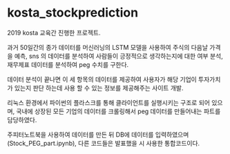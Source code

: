 # kosta_stockprediction
2019 kosta 교육간 진행한 프로젝트.

과거 50일간의 종가 데이터를 머신러닝의 LSTM 모델을 사용하여 주식의 다음날 가격을 예측, sns 의 데이터를 분석하여 사람들이 긍정적으로 생각하는지에 대한 여부 분석, 재무제표 데이터를 분석하여 peg 수치를 구한다. 

데이터 분석이 끝나면 이 세 항목의 데이터를 제공하여 사용자가 해당 기업이 투자가치가 있는지 판단 하는데 사용 할 수 있는 정보를 제공해주는 사이트 개발.


리눅스 환경에서 파이썬의 플라스크를 통해 클라이언트를 실행시키는 구조로 되어 있으며, 국내에 상장된 모든 기업의 데이터를 크롤링해서 peg 데이터를 만들어내는 파트를 담당하였다. 

주피터노트북을 사용하여 데이터를 만든 뒤 DB에 데이터를 입력하였으며(Stock_PEG_part.ipynb), 다른 코드들은 발표했을 시 사용한 통합코드이다.

